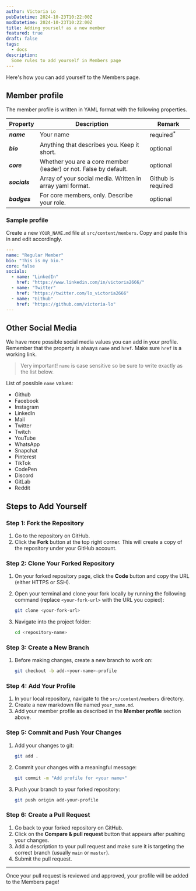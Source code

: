 ```yaml
---
author: Victoria Lo
pubDatetime: 2024-10-23T10:22:00Z
modDatetime: 2024-10-23T10:22:00Z
title: Adding yourself as a new member
featured: true
draft: false
tags:
  - docs
description:
  Some rules to add yourself in Members page
---
```


Here's how you can add yourself to the Members page.

## Member profile

The member profile is written in YAML format with the following properties.


| Property      | Description                                                      | Remark                |
|---------------|------------------------------------------------------------------|-----------------------|
| **_name_**    | Your name                                                        | required<sup>\*</sup> |
| **_bio_**     | Anything that describes you. Keep it short.                      | optional              |
| **_core_**    | Whether you are a core member (leader) or not. False by default. | optional              |
| **_socials_** | Array of your social media. Written in array yaml format.        | Github is required    |
| **_badges_**  | For core members, only. Describe your role.                      | optional              |

### Sample profile
Create a new `YOUR_NAME.md` file at `src/content/members`. Copy and paste this in and edit accordingly.

```yaml
---
name: "Regular Member"
bio: "This is my bio."
core: false
socials:
  - name: "LinkedIn"
    href: "https://www.linkedin.com/in/victoria2666/"
  - name: "Twitter"
    href: "https://twitter.com/lo_victoria2666"
  - name: "Github"
    href: "https://github.com/victoria-lo"
---
```

## Other Social Media

We have more possible social media values you can add in your profile. Remember that the property is always `name` and `href`. Make sure `href` is a working link.

> Very important! `name` is case sensitive so be sure to write exactly as the list below.

List of possible `name` values:
- Github
- Facebook
- Instagram
- LinkedIn
- Mail
- Twitter
- Twitch
- YouTube
- WhatsApp
- Snapchat
- Pinterest
- TikTok
- CodePen
- Discord
- GitLab
- Reddit

## Steps to Add Yourself

### Step 1: Fork the Repository

1. Go to the repository on GitHub.
2. Click the **Fork** button at the top right corner. This will create a copy of the repository under your GitHub account.

### Step 2: Clone Your Forked Repository

1. On your forked repository page, click the **Code** button and copy the URL (either HTTPS or SSH).
2. Open your terminal and clone your fork locally by running the following command (replace `<your-fork-url>` with the URL you copied):

    ```bash
    git clone <your-fork-url>
    ```

3. Navigate into the project folder:

    ```bash
    cd <repository-name>
    ```

### Step 3: Create a New Branch

1. Before making changes, create a new branch to work on:

    ```bash
    git checkout -b add-<your-name>-profile
    ```

### Step 4: Add Your Profile

1. In your local repository, navigate to the `src/content/members` directory.
2. Create a new markdown file named `your_name.md`.
3. Add your member profile as described in the **Member profile** section above.

### Step 5: Commit and Push Your Changes

1. Add your changes to git:

    ```bash
    git add .
    ```

2. Commit your changes with a meaningful message:

    ```bash
    git commit -m "Add profile for <your name>"
    ```

3. Push your branch to your forked repository:

    ```bash
    git push origin add-your-profile
    ```

### Step 6: Create a Pull Request

1. Go back to your forked repository on GitHub.
2. Click on the **Compare & pull request** button that appears after pushing your changes.
3. Add a description to your pull request and make sure it is targeting the correct branch (usually `main` or `master`).
4. Submit the pull request.

---

Once your pull request is reviewed and approved, your profile will be added to the Members page!
